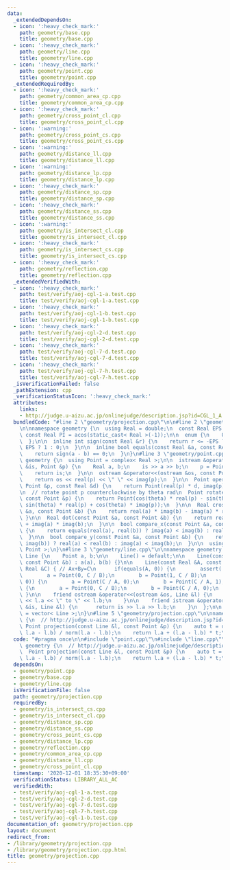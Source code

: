```yaml
---
data:
  _extendedDependsOn:
  - icon: ':heavy_check_mark:'
    path: geometry/base.cpp
    title: geometry/base.cpp
  - icon: ':heavy_check_mark:'
    path: geometry/line.cpp
    title: geometry/line.cpp
  - icon: ':heavy_check_mark:'
    path: geometry/point.cpp
    title: geometry/point.cpp
  _extendedRequiredBy:
  - icon: ':heavy_check_mark:'
    path: geometry/common_area_cp.cpp
    title: geometry/common_area_cp.cpp
  - icon: ':heavy_check_mark:'
    path: geometry/cross_point_cl.cpp
    title: geometry/cross_point_cl.cpp
  - icon: ':warning:'
    path: geometry/cross_point_cs.cpp
    title: geometry/cross_point_cs.cpp
  - icon: ':warning:'
    path: geometry/distance_ll.cpp
    title: geometry/distance_ll.cpp
  - icon: ':warning:'
    path: geometry/distance_lp.cpp
    title: geometry/distance_lp.cpp
  - icon: ':heavy_check_mark:'
    path: geometry/distance_sp.cpp
    title: geometry/distance_sp.cpp
  - icon: ':heavy_check_mark:'
    path: geometry/distance_ss.cpp
    title: geometry/distance_ss.cpp
  - icon: ':warning:'
    path: geometry/is_intersect_cl.cpp
    title: geometry/is_intersect_cl.cpp
  - icon: ':heavy_check_mark:'
    path: geometry/is_intersect_cs.cpp
    title: geometry/is_intersect_cs.cpp
  - icon: ':heavy_check_mark:'
    path: geometry/reflection.cpp
    title: geometry/reflection.cpp
  _extendedVerifiedWith:
  - icon: ':heavy_check_mark:'
    path: test/verify/aoj-cgl-1-a.test.cpp
    title: test/verify/aoj-cgl-1-a.test.cpp
  - icon: ':heavy_check_mark:'
    path: test/verify/aoj-cgl-1-b.test.cpp
    title: test/verify/aoj-cgl-1-b.test.cpp
  - icon: ':heavy_check_mark:'
    path: test/verify/aoj-cgl-2-d.test.cpp
    title: test/verify/aoj-cgl-2-d.test.cpp
  - icon: ':heavy_check_mark:'
    path: test/verify/aoj-cgl-7-d.test.cpp
    title: test/verify/aoj-cgl-7-d.test.cpp
  - icon: ':heavy_check_mark:'
    path: test/verify/aoj-cgl-7-h.test.cpp
    title: test/verify/aoj-cgl-7-h.test.cpp
  _isVerificationFailed: false
  _pathExtension: cpp
  _verificationStatusIcon: ':heavy_check_mark:'
  attributes:
    links:
    - http://judge.u-aizu.ac.jp/onlinejudge/description.jsp?id=CGL_1_A
  bundledCode: "#line 2 \"geometry/projection.cpp\"\n\n#line 2 \"geometry/base.cpp\"\
    \n\nnamespace geometry {\n  using Real = double;\n  const Real EPS = 1e-8;\n \
    \ const Real PI = acos(static_cast< Real >(-1));\n\n  enum {\n    OUT, ON, IN\n\
    \  };\n\n  inline int sign(const Real &r) {\n    return r <= -EPS ? -1 : r >=\
    \ EPS ? 1 : 0;\n  }\n\n  inline bool equals(const Real &a, const Real &b) {\n\
    \    return sign(a - b) == 0;\n  }\n}\n#line 3 \"geometry/point.cpp\"\n\nnamespace\
    \ geometry {\n  using Point = complex< Real >;\n\n  istream &operator>>(istream\
    \ &is, Point &p) {\n    Real a, b;\n    is >> a >> b;\n    p = Point(a, b);\n\
    \    return is;\n  }\n\n  ostream &operator<<(ostream &os, const Point &p) {\n\
    \    return os << real(p) << \" \" << imag(p);\n  }\n\n  Point operator*(const\
    \ Point &p, const Real &d) {\n    return Point(real(p) * d, imag(p) * d);\n  }\n\
    \n  // rotate point p counterclockwise by theta rad\n  Point rotate(Real theta,\
    \ const Point &p) {\n    return Point(cos(theta) * real(p) - sin(theta) * imag(p),\
    \ sin(theta) * real(p) + cos(theta) * imag(p));\n  }\n\n  Real cross(const Point\
    \ &a, const Point &b) {\n    return real(a) * imag(b) - imag(a) * real(b);\n \
    \ }\n\n  Real dot(const Point &a, const Point &b) {\n    return real(a) * real(b)\
    \ + imag(a) * imag(b);\n  }\n\n  bool compare_x(const Point &a, const Point &b)\
    \ {\n    return equals(real(a), real(b)) ? imag(a) < imag(b) : real(a) < real(b);\n\
    \  }\n\n  bool compare_y(const Point &a, const Point &b) {\n    return equals(imag(a),\
    \ imag(b)) ? real(a) < real(b) : imag(a) < imag(b);\n  }\n\n  using Points = vector<\
    \ Point >;\n}\n#line 3 \"geometry/line.cpp\"\n\nnamespace geometry {\n  struct\
    \ Line {\n    Point a, b;\n\n    Line() = default;\n\n    Line(const Point &a,\
    \ const Point &b) : a(a), b(b) {}\n\n    Line(const Real &A, const Real &B, const\
    \ Real &C) { // Ax+By=C\n      if(equals(A, 0)) {\n        assert(!equals(B, 0));\n\
    \        a = Point(0, C / B);\n        b = Point(1, C / B);\n      } else if(equals(B,\
    \ 0)) {\n        a = Point(C / A, 0);\n        b = Point(C / A, 1);\n      } else\
    \ {\n        a = Point(0, C / B);\n        b = Point(C / A, 0);\n      }\n   \
    \ }\n\n    friend ostream &operator<<(ostream &os, Line &l) {\n      return os\
    \ << l.a << \" to \" << l.b;\n    }\n\n    friend istream &operator>>(istream\
    \ &is, Line &l) {\n      return is >> l.a >> l.b;\n    }\n  };\n\n  using Lines\
    \ = vector< Line >;\n}\n#line 5 \"geometry/projection.cpp\"\n\nnamespace geometry\
    \ {\n  // http://judge.u-aizu.ac.jp/onlinejudge/description.jsp?id=CGL_1_A\n \
    \ Point projection(const Line &l, const Point &p) {\n    auto t = dot(p - l.a,\
    \ l.a - l.b) / norm(l.a - l.b);\n    return l.a + (l.a - l.b) * t;\n  }\n}\n"
  code: "#pragma once\n\n#include \"point.cpp\"\n#include \"line.cpp\"\n\nnamespace\
    \ geometry {\n  // http://judge.u-aizu.ac.jp/onlinejudge/description.jsp?id=CGL_1_A\n\
    \  Point projection(const Line &l, const Point &p) {\n    auto t = dot(p - l.a,\
    \ l.a - l.b) / norm(l.a - l.b);\n    return l.a + (l.a - l.b) * t;\n  }\n}\n"
  dependsOn:
  - geometry/point.cpp
  - geometry/base.cpp
  - geometry/line.cpp
  isVerificationFile: false
  path: geometry/projection.cpp
  requiredBy:
  - geometry/is_intersect_cs.cpp
  - geometry/is_intersect_cl.cpp
  - geometry/distance_sp.cpp
  - geometry/distance_ss.cpp
  - geometry/cross_point_cs.cpp
  - geometry/distance_lp.cpp
  - geometry/reflection.cpp
  - geometry/common_area_cp.cpp
  - geometry/distance_ll.cpp
  - geometry/cross_point_cl.cpp
  timestamp: '2020-12-01 18:35:30+09:00'
  verificationStatus: LIBRARY_ALL_AC
  verifiedWith:
  - test/verify/aoj-cgl-1-a.test.cpp
  - test/verify/aoj-cgl-2-d.test.cpp
  - test/verify/aoj-cgl-7-d.test.cpp
  - test/verify/aoj-cgl-7-h.test.cpp
  - test/verify/aoj-cgl-1-b.test.cpp
documentation_of: geometry/projection.cpp
layout: document
redirect_from:
- /library/geometry/projection.cpp
- /library/geometry/projection.cpp.html
title: geometry/projection.cpp
---
```

